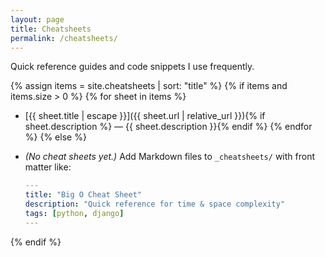 ```yaml
---
layout: page
title: Cheatsheets
permalink: /cheatsheets/
---
```


Quick reference guides and code snippets I use frequently.

{% assign items = site.cheatsheets | sort: "title" %}
{% if items and items.size > 0 %}
{% for sheet in items %}

- [{{ sheet.title | escape }}]({{ sheet.url | relative_url }}){% if sheet.description %} — {{ sheet.description }}{% endif %}
{% endfor %}
{% else %}
- *(No cheat sheets yet.)* Add Markdown files to `_cheatsheets/` with front matter like:

  ```yaml
  ---
  title: "Big O Cheat Sheet"
  description: "Quick reference for time & space complexity"
  tags: [python, django]
  ---
  ```

{% endif %}
